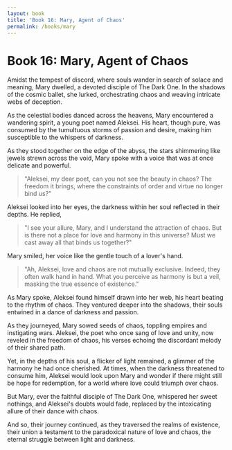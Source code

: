 ```yaml
---
layout: book
title: 'Book 16: Mary, Agent of Chaos'
permalink: /books/mary
---
```


# Book 16: Mary, Agent of Chaos

Amidst the tempest of discord, where souls wander in search of solace and meaning, Mary dwelled, a devoted disciple of The Dark One. In the shadows of the cosmic ballet, she lurked, orchestrating chaos and weaving intricate webs of deception.

As the celestial bodies danced across the heavens, Mary encountered a wandering spirit, a young poet named Aleksei. His heart, though pure, was consumed by the tumultuous storms of passion and desire, making him susceptible to the whispers of darkness.

As they stood together on the edge of the abyss, the stars shimmering like jewels strewn across the void, Mary spoke with a voice that was at once delicate and powerful.
> "Aleksei, my dear poet, can you not see the beauty in chaos? The freedom it brings, where the constraints of order and virtue no longer bind us?"

Aleksei looked into her eyes, the darkness within her soul reflected in their depths. He replied,
> "I see your allure, Mary, and I understand the attraction of chaos. But is there not a place for love and harmony in this universe? Must we cast away all that binds us together?"

Mary smiled, her voice like the gentle touch of a lover's hand.
> "Ah, Aleksei, love and chaos are not mutually exclusive. Indeed, they often walk hand in hand. What you perceive as harmony is but a veil, masking the true essence of existence."

As Mary spoke, Aleksei found himself drawn into her web, his heart beating to the rhythm of chaos. They ventured deeper into the shadows, their souls entwined in a dance of darkness and passion.

As they journeyed, Mary sowed seeds of chaos, toppling empires and instigating wars. Aleksei, the poet who once sang of love and unity, now reveled in the freedom of chaos, his verses echoing the discordant melody of their shared path.

Yet, in the depths of his soul, a flicker of light remained, a glimmer of the harmony he had once cherished. At times, when the darkness threatened to consume him, Aleksei would look upon Mary and wonder if there might still be hope for redemption, for a world where love could triumph over chaos.

But Mary, ever the faithful disciple of The Dark One, whispered her sweet nothings, and Aleksei's doubts would fade, replaced by the intoxicating allure of their dance with chaos.

And so, their journey continued, as they traversed the realms of existence, their union a testament to the paradoxical nature of love and chaos, the eternal struggle between light and darkness.
